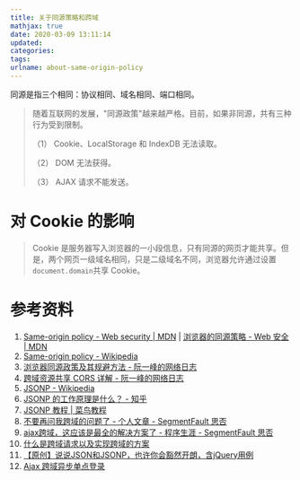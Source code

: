 ```yaml
---
title: 关于同源策略和跨域
mathjax: true
date: 2020-03-09 13:11:14
updated:
categories:
tags:
urlname: about-same-origin-policy
---
```




<!-- more -->

同源是指三个相同：协议相同、域名相同、端口相同。

> 随着互联网的发展，"同源政策"越来越严格。目前，如果非同源，共有三种行为受到限制。
>
> （1） Cookie、LocalStorage 和 IndexDB 无法读取。
>
> （2） DOM 无法获得。
>
> （3） AJAX 请求不能发送。



# 对 Cookie 的影响

> Cookie 是服务器写入浏览器的一小段信息，只有同源的网页才能共享。但是，两个网页一级域名相同，只是二级域名不同，浏览器允许通过设置`document.domain`共享 Cookie。





# 参考资料

1. [Same-origin policy - Web security | MDN](https://developer.mozilla.org/en-US/docs/Web/Security/Same-origin_policy) | [浏览器的同源策略 - Web 安全 | MDN](https://developer.mozilla.org/zh-CN/docs/Web/Security/Same-origin_policy)
2. [Same-origin policy - Wikipedia](https://en.wikipedia.org/wiki/Same-origin_policy)
3. [浏览器同源政策及其规避方法 - 阮一峰的网络日志](http://www.ruanyifeng.com/blog/2016/04/same-origin-policy.html)
4. [跨域资源共享 CORS 详解 - 阮一峰的网络日志](http://www.ruanyifeng.com/blog/2016/04/cors.html)
5. [JSONP - Wikipedia](https://en.wikipedia.org/wiki/JSONP)
6. [JSONP 的工作原理是什么？ - 知乎](https://www.zhihu.com/question/19966531)
7. [JSONP 教程 | 菜鸟教程](https://www.runoob.com/json/json-jsonp.html)
8. [不要再问我跨域的问题了 - 个人文章 - SegmentFault 思否](https://segmentfault.com/a/1190000015597029)
9. [ajax跨域，这应该是最全的解决方案了 - 程序生涯 - SegmentFault 思否](https://segmentfault.com/a/1190000012469713)
10. [什么是跨域请求以及实现跨域的方案](https://www.jianshu.com/p/f880878c1398)
11. [【原创】说说JSON和JSONP，也许你会豁然开朗，含jQuery用例](https://www.cnblogs.com/dowinning/archive/2012/04/19/json-jsonp-jquery.html)
12. [Ajax 跨域异步单点登录](https://help.finereport.com/doc-view-881.html)